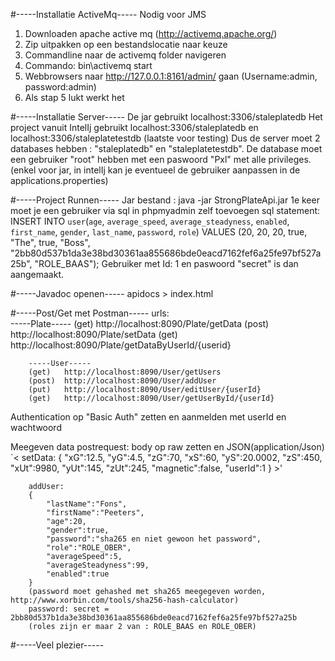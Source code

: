 #-----Installatie ActiveMq-----
Nodig voor JMS
1) Downloaden apache active mq (http://activemq.apache.org/)
2) Zip uitpakken op een bestandslocatie naar keuze
3) Commandline naar de activemq folder navigeren
4) Commando: bin\activemq start
5) Webbrowsers naar http://127.0.0.1:8161/admin/ gaan (Username:admin, password:admin)
6) Als stap 5 lukt werkt het

#-----Installatie Server-----
De jar gebruikt localhost:3306/staleplatedb 
Het project vanuit IntelIj gebruikt localhost:3306/staleplatedb en localhost:3306/staleplatetestdb (laatste voor testing)
Dus de server moet 2 databases hebben : "staleplatedb" en "staleplatetestdb". 
De database moet een gebruiker "root" hebben met een paswoord "Pxl" met alle privileges. 
(enkel voor jar, in intelIj kan je eventueel de gebruiker aanpassen in de applications.properties)

#-----Project Runnen-----
Jar bestand : java -jar StrongPlateApi.jar
1e keer moet je een gebruiker via sql in phpmyadmin zelf toevoegen
sql statement: INSERT INTO `user`(`age`, `average_speed`, `average_steadyness`, `enabled`, `first_name`, `gender`, `last_name`, `password`, `role`) VALUES (20, 20, 20, true, "The", true, "Boss", "2bb80d537b1da3e38bd30361aa855686bde0eacd7162fef6a25fe97bf527a25b", "ROLE_BAAS");
Gebruiker met Id: 1 en paswoord "secret" is dan aangemaakt.

#-----Javadoc openen-----
apidocs > index.html

#-----Post/Get met Postman-----
urls:   
        -----Plate-----
        (get)   http://localhost:8090/Plate/getData
        (post)  http://localhost:8090/Plate/setData
        (get)   http://localhost:8090/Plate/getDataByUserId/{userid}
        
        -----User-----
        (get)   http://localhost:8090/User/getUsers
        (post)  http://localhost:8090/User/addUser
        (put)   http://localhost:8090/User/editUser/{userId} 
        (get)   http://localhost:8090/User/getUserById/{userId}


Authentication op "Basic Auth" zetten en aanmelden met userId en wachtwoord

Meegeven data postrequest: 
    body op raw zetten en JSON(application/Json)
    `<
        setData: 
                {
	                "xG":12.5,
                        "yG":4.5,
   	                "zG":70,
                        "xS":60,
                        "yS":20.0002,
                        "zS":450,
                        "xUt":9980,
                        "yUt":145,
                        "zUt":245,
                        "magnetic":false,
  	                "userId":1
                }
                >'

        addUser: 
        {
            "lastName":"Fons", 
            "firstName":"Peeters", 
            "age":20,
            "gender":true,
            "password":"sha265 en niet gewoon het password", 
            "role":"ROLE_OBER", 
            "averageSpeed":5, 
            "averageSteadyness":99,
            "enabled":true
        }
        (password moet gehashed met sha265 meegegeven worden, http://www.xorbin.com/tools/sha256-hash-calculator)
        password: secret = 2bb80d537b1da3e38bd30361aa855686bde0eacd7162fef6a25fe97bf527a25b
        (roles zijn er maar 2 van : ROLE_BAAS en ROLE_OBER)


#-----Veel plezier-----
        
        
    